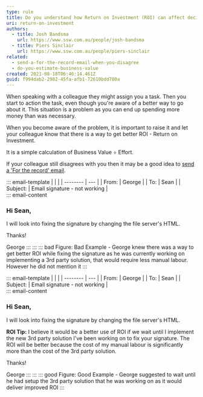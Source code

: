 ```yaml
---
type: rule
title: Do you understand how Return on Investment (ROI) can affect decision making?
uri: return-on-investment
authors:
  - title: Josh Bandsma
    url: https://www.ssw.com.au/people/josh-bandsma
  - title: Piers Sinclair
    url: https://www.ssw.com.au/people/piers-sinclair
related:
  - send-a-for-the-record-email-when-you-disagree
  - do-you-estimate-business-value
created: 2021-08-18T06:46:14.461Z
guid: f994dab2-2982-45fa-afb1-72610bdd780a
---
```


When speaking with a colleague they might assign you a task. Then you start to action the task, even though you're aware of a better way to go about it. This situation is a problem as you can end up spending more money than was necessary.

<!--endintro-->

When you become aware of the problem, it is important to raise it and let your colleague know that there is a way to get better ROI - Return on Investment. 

It is a simple calculation of Business Value ÷ Effort.

If your colleague still disagrees with you then it may be a good idea to [send a 'For the record' email](/send-a-for-the-record-email-when-you-disagree).

::: email-template
|          |     |
| -------- | --- |
| From:    | George |
| To:      | Sean |
| Subject: | Email signature - not working |  
::: email-content  

### Hi Sean,

I will look into fixing the signature by changing the file server's HTML.

Thanks!

George
:::
:::
::: bad
Figure: Bad Example - George knew there was a way to get better ROI while fixing the signature as he was currently working on implementing a 3rd party solution, that would require less manual labour. However he did not mention it
:::

::: email-template
|          |     |
| -------- | --- |
| From:    | George |
| To:      | Sean |
| Subject: | Email signature - not working |  
::: email-content 

### Hi Sean,

I will look into fixing the signature by changing the file server's HTML.

**ROI Tip:** I believe it would be a better use of ROI if we wait until I implement the new 3rd party solution I've been working on to fix your signature. The ROI will be better because the cost of my manual labour is significantly more than the cost of the 3rd party solution.

Thanks!

George
:::
:::
::: good
Figure: Good Example - George suggested to wait until he had setup the 3rd party solution that he was working on as it would deliver improved ROI
:::
